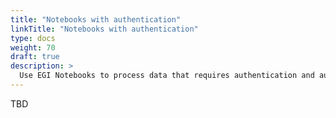 ```yaml
---
title: "Notebooks with authentication"
linkTitle: "Notebooks with authentication"
type: docs
weight: 70
draft: true
description: >
  Use EGI Notebooks to process data that requires authentication and authorization
---
```


TBD

